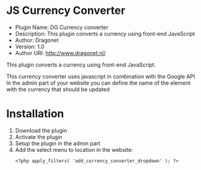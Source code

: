 # JS Currency Converter
- Plugin Name:	DG Currency converter
- Description: 	This plugin converts a currency using front-end JavaScript
- Author: 		Dragonet
- Version: 		1.0
- Author URI: 	http://www.dragonet.nl/

This plugin converts a currency using front-end JavaScript.

This currency converter uses javascript in combination with the Google API
In the admin part of your website you can define the name of the element with the currency that should be updated


# Installation
1. Download the plugin
2. Activate the plugin
3. Setup the plugin in the admin part
4. Add the select menu to location in the website:
    ```
    <?php apply_filters( 'add_currency_converter_dropdown' ); ?>
    ```

